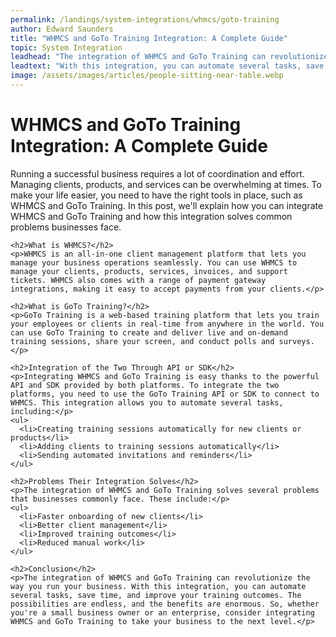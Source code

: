 ```yaml
---
permalink: /landings/system-integrations/whmcs/goto-training
author: Edward Saunders
title: "WHMCS and GoTo Training Integration: A Complete Guide"
topic: System Integration
leadhead: "The integration of WHMCS and GoTo Training can revolutionize the way you run your business"
leadtext: "With this integration, you can automate several tasks, save time, and improve your training outcomes. The possibilities are endless, and the benefits are enormous. So, whether you're a small business owner or an enterprise, consider integrating WHMCS and GoTo Training to take your business to the next level."
image: /assets/images/articles/people-sitting-near-table.webp
---
```

<div class="arttext">    <h1>WHMCS and GoTo Training Integration: A Complete Guide</h1>
    <p>Running a successful business requires a lot of coordination and effort. Managing clients, products, and services can be overwhelming at times. To make your life easier, you need to have the right tools in place, such as WHMCS and GoTo Training. In this post, we'll explain how you can integrate WHMCS and GoTo Training and how this integration solves common problems businesses face.</p>
    
    <h2>What is WHMCS?</h2>
    <p>WHMCS is an all-in-one client management platform that lets you manage your business operations seamlessly. You can use WHMCS to manage your clients, products, services, invoices, and support tickets. WHMCS also comes with a range of payment gateway integrations, making it easy to accept payments from your clients.</p>
    
    <h2>What is GoTo Training?</h2>
    <p>GoTo Training is a web-based training platform that lets you train your employees or clients in real-time from anywhere in the world. You can use GoTo Training to create and deliver live and on-demand training sessions, share your screen, and conduct polls and surveys. </p>
    
    <h2>Integration of the Two Through API or SDK</h2>
    <p>Integrating WHMCS and GoTo Training is easy thanks to the powerful API and SDK provided by both platforms. To integrate the two platforms, you need to use the GoTo Training API or SDK to connect to WHMCS. This integration allows you to automate several tasks, including:</p>
    <ul>
      <li>Creating training sessions automatically for new clients or products</li>
      <li>Adding clients to training sessions automatically</li>
      <li>Sending automated invitations and reminders</li>
    </ul>
    
    <h2>Problems Their Integration Solves</h2>
    <p>The integration of WHMCS and GoTo Training solves several problems that businesses commonly face. These include:</p>
    <ul>
      <li>Faster onboarding of new clients</li>
      <li>Better client management</li>
      <li>Improved training outcomes</li>
      <li>Reduced manual work</li>
    </ul>
    
    <h2>Conclusion</h2>
    <p>The integration of WHMCS and GoTo Training can revolutionize the way you run your business. With this integration, you can automate several tasks, save time, and improve your training outcomes. The possibilities are endless, and the benefits are enormous. So, whether you're a small business owner or an enterprise, consider integrating WHMCS and GoTo Training to take your business to the next level.</p>
</div>